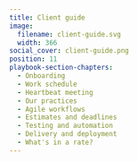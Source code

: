 ```yaml
---
title: Client guide
image:
  filename: client-guide.svg
  width: 366
social_cover: client-guide.png
position: 11
playbook-section-chapters:
  - Onboarding
  - Work schedule
  - Heartbeat meeting
  - Our practices
  - Agile workflows
  - Estimates and deadlines
  - Testing and automation
  - Delivery and deployment
  - What's in a rate?
---
```

